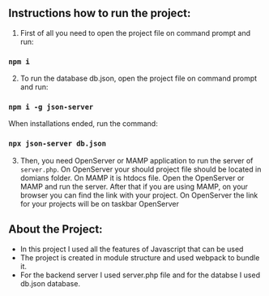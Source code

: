 ## Instructions how to run the project:
1. First of all you need to open the project file on command prompt and run: 

### `npm i`

2. To run the database db.json, open the project file on command prompt and run:

### `npm i -g json-server` 

When installations ended, run the command: 

### `npx json-server db.json`

3. Then, you need OpenServer or MAMP application to run the server of `server.php`. 
On OpenServer your should project file should be located in domians folder. 
On MAMP it is htdocs file.
Open the OpenServer or MAMP and run the server. 
After that if you are using MAMP, on your browser you can find the link with your project.
On OpenServer the link for your projects will be on taskbar OpenServer

## About the Project:
 - In this project I used all the features of Javascript that can be used
 - The project is created in module structure and used webpack to bundle it.
 - For the backend server I used server.php file and for the databse I used db.json database.


  
